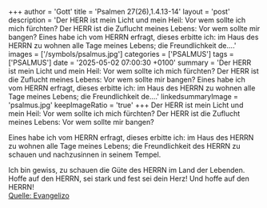 +++
author = 'Gott'
title = 'Psalmen 27(26),1.4.13-14'
layout = 'post'
description = 'Der HERR ist mein Licht und mein Heil:  Vor wem sollte ich mich fürchten?  Der HERR ist die Zuflucht meines Lebens:  Vor wem sollte mir bangen?  Eines habe ich vom HERRN erfragt, dieses erbitte ich:  im Haus des HERRN zu wohnen alle Tage meines Lebens;  die Freundlichkeit de....'
images = ['/symbols/psalmus.jpg']
categories = ['PSALMUS']
tags = ['PSALMUS']
date = '2025-05-02 07:00:30 +0100'
summary = 'Der HERR ist mein Licht und mein Heil:  Vor wem sollte ich mich fürchten?  Der HERR ist die Zuflucht meines Lebens:  Vor wem sollte mir bangen?  Eines habe ich vom HERRN erfragt, dieses erbitte ich:  im Haus des HERRN zu wohnen alle Tage meines Lebens;  die Freundlichkeit de....'
linkedsummaryImage = 'psalmus.jpg'
keepImageRatio = 'true'
+++
Der HERR ist mein Licht und mein Heil: 
Vor wem sollte ich mich fürchten? 
Der HERR ist die Zuflucht meines Lebens: 
Vor wem sollte mir bangen?

Eines habe ich vom HERRN erfragt, dieses erbitte ich: 
im Haus des HERRN zu wohnen alle Tage meines Lebens; 
die Freundlichkeit des HERRN zu schauen 
und nachzusinnen in seinem Tempel.<!--more-->

Ich bin gewiss, zu schauen 
die Güte des HERRN im Land der Lebenden.
Hoffe auf den HERRN, sei stark 
und fest sei dein Herz! Und hoffe auf den HERRN!<br> [Quelle: Evangelizo](https://evangeliumtagfuertag.org/DE/gospel)
